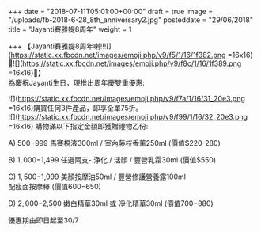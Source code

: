 +++
date = "2018-07-11T05:01:00+00:00"
draft = true
image = "/uploads/fb-2018-6-28_8th_anniversary2.jpg"
posteddate = "29/06/2018"
title = "Jayanti賽雅媞8周年"
weight = 1

+++
【Jayanti賽雅媞8周年喇!!![](https://static.xx.fbcdn.net/images/emoji.php/v9/f5/1/16/1f382.png =16x16)🎂![](https://static.xx.fbcdn.net/images/emoji.php/v9/f8c/1/16/1f389.png =16x16)🎉】   
 為慶祝Jayanti生日，現推出周年慶雙重優惠: 

 ![](https://static.xx.fbcdn.net/images/emoji.php/v9/f7a/1/16/31_20e3.png =16x16)購買任何3件產品，即享全單75折。  
 ![](https://static.xx.fbcdn.net/images/emoji.php/v9/f99/1/16/32_20e3.png =16x16) 購物滿以下指定金額即獲贈禮物乙份: 

 A) $500-$999 馬賽梘液300ml / 室內藤枝香薰250ml (價值$220-280) 

 B) $1,000-$1,499 任選兩支- 浄化 / 活顔 / 豐營乳霜30ml (價值$550) 

 C) $1,500-$1,999 美顏按摩油50ml / 豐營修護營養露100ml   
 配瘦面按摩棒 (價值$600-$650) 

 D) $2,000-$2,500 嫩白精華30ml 或 淨化精華30ml (價值$700-$880)

  優惠期由即日起至30/7